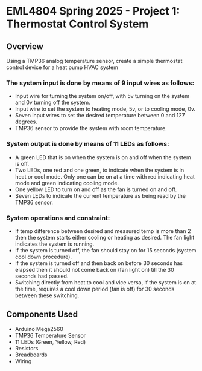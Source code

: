 # EML4804 Spring 2025 - Project 1: Thermostat Control System
## Overview
Using a TMP36 analog temperature sensor, create a simple thermostat control
device for a heat pump HVAC system
### The system input is done by means of 9 input wires as follows:
- Input wire for turning the system on/off, with 5v turning on the system and
0v turning off the system.
- Input wire to set the system to heating mode, 5v, or to cooling mode, 0v.
- Seven input wires to set the desired temperature between 0 and 127
degrees.
- TMP36 sensor to provide the system with room temperature.
### System output is done by means of 11 LEDs as follows:
- A green LED that is on when the system is on and off when the system is
off.
- Two LEDs, one red and one green, to indicate when the system is in heat or
cool mode. Only one can be on at a time with red indicating heat mode and
green indicating cooling mode.
- One yellow LED to turn on and off as the fan is turned on and off.
- Seven LEDs to indicate the current temperature as being read by the
TMP36 sensor.
### System operations and constraint:
- If temp difference between desired and measured temp is more than 2
then the system starts either cooling or heating as desired. The fan light
indicates the system is running.
- If the system is turned off, the fan should stay on for 15 seconds (system
cool down procedure).
- If the system is turned off and then back on before 30 seconds has elapsed
then it should not come back on (fan light on) till the 30 seconds had
passed.
- Switching directly from heat to cool and vice versa, if the system is on at
the time, requires a cool down period (fan is off) for 30 seconds between
these switching.

## Components Used
- Arduino Mega2560
- TMP36 Temperature Sensor
- 11 LEDs (Green, Yellow, Red)
- Resistors
- Breadboards
- Wiring
